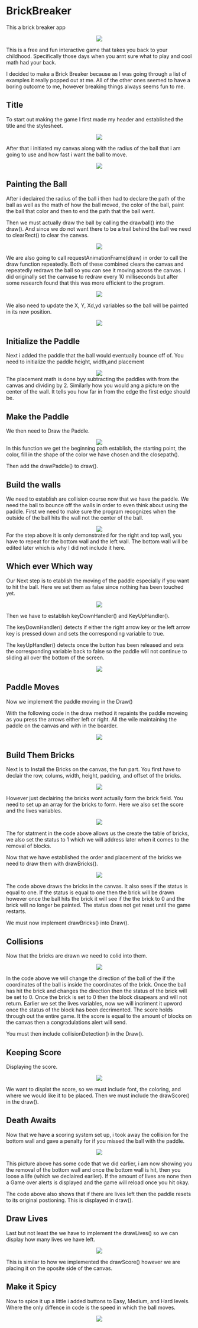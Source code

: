 # BrickBreaker
This a brick breaker app
<div align="center"> <img src="assets/brickbreaker.png"></div>

This is a free and fun interactive game that takes you back to your childhood. Specifically those days when you arnt sure what to play and cool math had your back.

I decided to make a Brick Breaker because as I was going through a list of examples it really popped out at me. All of the other ones seemed to have a boring outcome to me, however breaking things always seems fun to me.

## Title
To start out making the game I first made my header and established the title and the stylesheet.

<div align="center"> <img src="assets/Part1.PNG"></div>

After that i initiated my canvas along with the radius of the ball that i am going to use and how fast i want the ball to move. 


<div align="center"> <img src="assets/Part2.PNG"></div>

## Painting the Ball
After i declaired the radius of the ball i then had to declare the path of the ball as well as the math of how the ball moved, the color of the ball, paint the ball that color and then to end the path that the ball went. 

Then we must actually draw the ball by calling the drawball() into the draw(). And since we do not want there to be a trail behind the ball we need to clearRect() to clear the canvas.
<div align="center"> <img src="assets/Part3.PNG"></div>

We are also going to call requestAnimationFrame(draw) in order to call the draw function repeatedly. Both of these combined clears the canvas and repeatedly redraws the ball so you can see it moving across the canvas. I did originally set the canvase to redraw every 10 milliseconds but after some research found that this was more efficient to the program. 
<div align="center"> <img src="assets/Part4.PNG"></div>

We also need to update the X, Y, Xd,yd variables so the ball will be painted in its new position. 
<div align="center"> <img src="assets/Part0.PNG"></div>

## Initialize the Paddle
Next i added the paddle that the ball would eventually bounce off of. 
You need to initialize the paddle height, width,and placement
<div align="center"> <img src="assets/Part5.PNG"></div>
The placement math is done byy subtracting the paddles with from the canvas and dividing by 2. Similarly how you would ang a picture on the center of the wall. It tells you how far in from the edge the first edge should be.  

## Make the Paddle
We then need to Draw the Paddle.
<div align="center"> <img src="assets/Part6.PNG"></div>
In this function we get the beginning path establish, the starting point, the color, fill in the shape of the color we have chosen and the closepath().

Then add the drawPaddle() to draw().

## Build the walls
We need to establish are collision course now that we have the paddle. We need the ball to bounce off the walls in order to even think about using the paddle. 
First we need to make sure the program recognizes when the outside of the ball hits the wall not the center of the ball. 
<div align="center"> <img src="assets/Part7.PNG"></div>
For the step above it is only demonstrated for the right and top wall, you have to repeat for the bottom wall and the left wall. 
The bottom wall will be edited later which is why I did not include it here. 

## Which ever Which way
Our Next step is to etablish the moving of the paddle especially if you want to hit the ball. 
Here we set them as false since nothing has been touched yet. 
<div align="center"> <img src="assets/Part8.PNG"></div>

Then we have to establish keyDownHandler() and KeyUpHandler().

The keyDownHandler() detects if either the right arrow key or the left arrow key is pressed down and sets the corresponding variable to true. 

The keyUpHandler() detects once the button has been released and sets the corresponding variable back to false so the paddle will not continue to sliding all over the bottom of the screen. 
<div align="center"> <img src="assets/Part9.PNG"></div>

## Paddle Moves
Now we implement the paddle moving in the Draw()

With the following code in the draw method it repaints the paddle moveing as you press the arrows either left or right. All the wile maintaining the paddle on the canvas and with in the boarder. 

<div align="center"> <img src="assets/Part10.PNG"></div>

## Build Them Bricks
Next Is to Install the Bricks on the canvas, the fun part. You first have to declair the row, colums, width, height, padding, and offset of the bricks. 

<div align="center"> <img src="assets/Part11.PNG"></div>

However just declairing the bricks wont actually form the brick field. You need to set up an array for the bricks to form. Here we also set the score and the lives variables. 

<div align="center"> <img src="assets/Part12.PNG"></div>

The for statment in the code above allows us the create the table of bricks, we also set the status to 1 which we will address later when it comes to the removal of blocks.

Now that we have established the order and placement of the bricks we need to draw them with drawBricks(). 

<div align="center"> <img src="assets/Part13.PNG"></div>

The code above draws the bricks in the canvas.  It also sees if the status is equal to one. If the status is equal to one then the brick will be drawn however once the ball hits the brick it will see if the  the brick to 0 and the brick will no longer be painted. The status does not get reset until the game restarts. 

We must now implement drawBricks() into Draw().

## Collisions
Now that the bricks are drawn we need to colid into them. 

<div align="center"> <img src="assets/Part14.PNG"></div>

In the code above we will change the direction of the ball of the if the coordinates of the ball is inside the coordinates of the brick. Once the ball has hit the brick and changes the direction then the status of the brick will be set to 0. Once the brick is set to 0 then the block disapears and will not return. Earlier we set the lives variables, now we will incriment it upword once the status of the block has been decrimented. The score holds through out the entire game. It the score is equal to the amount of blocks on the canvas then a congradulations alert will send.  

You must then include collisionDetection() in the Draw().

## Keeping Score
Displaying the score.

<div align="center"> <img src="assets/Part15.PNG"></div>

We want to displat the score, so we must include font, the coloring, and where we would like it to be placed.
Then we must include the drawScore() in the draw().

## Death Awaits
Now that we have a scoring system set up, i took away the collision for the bottom wall and gave a penalty for if you missed the ball with the paddle. 

<div align="center"> <img src="assets/Part16.PNG"></div>

This picture above has some code that we did earlier, i am now showing you the removal of the bottom wall and once the bottom wall is hit, then you loose a life (which we declaired earlier). If the amount of lives are none then a Game over alerts is displayed and the game will reload once you hit okay. 

The code above also shows that if there are lives left then the paddle resets to its original postioning. This is displayed in draw().

## Draw Lives
Last but not least the we have to implement the drawLives() so we can display how many lives we have left. 

<div align="center"> <img src="assets/Part17.PNG"></div>

This is similar to how we implemented the drawScore() however we are placing it on the oposite side of the canvas. 

## Make it Spicy
Now to spice it up a little i added buttons to Easy, Medium, and Hard levels. Where the only diffence in code is the speed in which the ball moves. 

<div align="center"> <img src="assets/Part18.PNG"></div>

